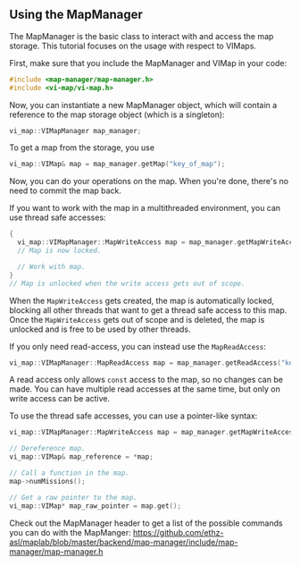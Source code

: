 ## Using the MapManager

The MapManager is the basic class to interact with and access the map storage.
This tutorial focuses on the usage with respect to VIMaps.

First, make sure that you include the MapManager and VIMap in your code:
```cpp
#include <map-manager/map-manager.h>
#include <vi-map/vi-map.h>
```

Now, you can instantiate a new MapManager object, which will contain a reference to the map storage object (which is a singleton):
```cpp
vi_map::VIMapManager map_manager;
```

To get a map from the storage, you use
```cpp
vi_map::VIMap& map = map_manager.getMap("key_of_map");
```

Now, you can do your operations on the map.
When you're done, there's no need to commit the map back.

If you want to work with the map in a multithreaded environment, you can use thread safe accesses:
```cpp
{
  vi_map::VIMapManager::MapWriteAccess map = map_manager.getMapWriteAccess("key_of_map");
  // Map is now locked.

  // Work with map.
}
// Map is unlocked when the write access gets out of scope.
```
When the `MapWriteAccess` gets created, the map is automatically locked, blocking all other threads that want to get a thread safe access to this map.
Once the `MapWriteAccess` gets out of scope and is deleted, the map is unlocked and is free to be used by other threads.

If you only need read-access, you can instead use the `MapReadAccess`:
```cpp
vi_map::VIMapManager::MapReadAccess map = map_manager.getReadAccess("key_of_map");
```

A read access only allows `const` access to the map, so no changes can be made.
You can have multiple read accesses at the same time, but only on write access can be active.

To use the thread safe accesses, you can use a pointer-like syntax:
```cpp
vi_map::VIMapManager::MapWriteAccess map = map_manager.getMapWriteAccess("key_of_map");

// Dereference map.
vi_map::VIMap& map_reference = *map;

// Call a function in the map.
map->numMissions();

// Get a raw pointer to the map.
vi_map::VIMap* map_raw_pointer = map.get();
```

Check out the MapManager header to get a list of the possible commands you can do with the MapManger:
https://github.com/ethz-asl/maplab/blob/master/backend/map-manager/include/map-manager/map-manager.h

